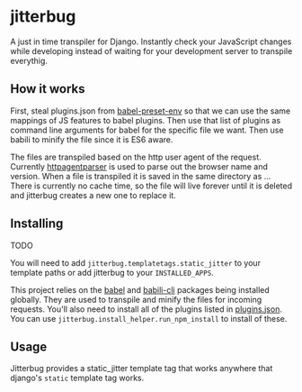 # jitterbug
A just in time transpiler for Django. Instantly check your JavaScript changes while developing instead of waiting for your development server to transpile everythig.

## How it works
First, steal plugins.json from [babel-preset-env](https://github.com/babel/babel-preset-env) so that we can use the same mappings of JS features to babel plugins. Then use that list of plugins as command line arguments for babel for the specific file we want. Then use babili to minify the file since it is ES6 aware.

The files are transpiled based on the http user agent of the request. Currently [httpagentparser](https://pypi.python.org/pypi/httpagentparser) is used to parse out the browser name and version. When a file is transpiled it is saved in the same directory as <browser>.<version>.<filename>. There is currently no cache time, so the file will live forever until it is deleted and jitterbug creates a new one to replace it.

## Installing
TODO

You will need to add `jitterbug.templatetags.static_jitter` to your template paths or add jitterbug to your `INSTALLED_APPS`.

This project relies on the [babel](https://www.npmjs.com/package/Babel) and [babili-cli](https://www.npmjs.com/package/babel-cli) packages being installed globally. They are used to transpile and minify the files for incoming requests. You'll also need to install all of the plugins listed in [plugins.json](jitterbug/static/plugins.json). You can use `jitterbug.install_helper.run_npm_install` to install of these.

## Usage
Jitterbug provides a static\_jitter template tag that works anywhere that django's `static` template tag works. 
